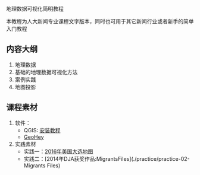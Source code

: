地理数据可视化简明教程

本教程为人大新闻专业课程文字版本，同时也可用于其它新闻行业或者新手的简单入门教程

## 内容大纲
1. 地理数据
2. 基础的地理数据可视化方法
3. 案例实践
4. 地图投影

## 课程素材
1. 软件：
    - QGIS: [安装教程](./QGIS.md)
    - [GeoHey](www.geohey.com)
2. 实践素材
    - 实践一：[2016年美国大选地图](./practice/practice-01-美国大选)
    - 实践二：[2014年DJA获奖作品:MigrantsFiles](./practice/practice-02-Migrants Files)
